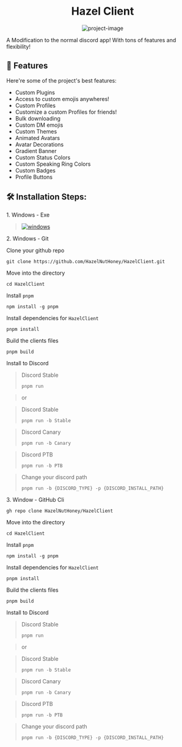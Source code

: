 <h1 align="center" id="title">Hazel Client</h1>

<p align="center"><img src="https://socialify.git.ci/HazelNutHoney/HazelClient/image?font=Inter&amp;forks=1&amp;issues=1&amp;name=1&amp;owner=1&amp;pulls=1&amp;stargazers=1&amp;theme=Auto" alt="project-image"></p>

<p id="description">A Modification to the normal discord app! With tons of features and flexibility!</p>

  
  
<h2>🧐 Features</h2>

Here're some of the project's best features:

*   Custom Plugins
*   Access to custom emojis anywheres!
*   Custom Profiles
*   Customize a custom Profiles for friends!
*   Bulk downloading
*   Custom DM emojis
*   Custom Themes
*   Animated Avatars
*   Avatar Decorations
*   Gradient Banner
*   Custom Status Colors
*   Custom Speaking Ring Colors
*   Custom Badges
*   Profile Buttons

<h2>🛠️ Installation Steps:</h2>

<p>1. Windows - Exe</p>

>[![windows](https://img.shields.io/badge/7+-Windows-509afa?style=for-the-badge&logo=Windows)]()

<p>2. Windows - Git</p>

Clone your github repo
```
git clone https://github.com/HazelNutHoney/HazelClient.git
```
Move into the directory
```
cd HazelClient
```
Install `pnpm`
```
npm install -g pnpm
```
Install dependencies for `HazelClient` 
```
pnpm install
```
Build the clients files
```
pnpm build
```
Install to Discord

>Discord Stable
>```
>pnpm run
>```

>or

>Discord Stable
>```
>pnpm run -b Stable
>```

>Discord Canary
>```
>pnpm run -b Canary
>```

>Discord PTB
>```
>pnpm run -b PTB
>```

>Change your discord path
>```
>pnpm run -b {DISCORD_TYPE} -p {DISCORD_INSTALL_PATH}
>```

<p>3. Window - GitHub Cli</p>

```
gh repo clone HazelNutHoney/HazelClient
```
Move into the directory
```
cd HazelClient
```
Install `pnpm`
```
npm install -g pnpm
```
Install dependencies for `HazelClient` 
```
pnpm install
```
Build the clients files
```
pnpm build
```
Install to Discord

>Discord Stable
>```
>pnpm run
>```

>or

>Discord Stable
>```
>pnpm run -b Stable
>```

>Discord Canary
>```
>pnpm run -b Canary
>```

>Discord PTB
>```
>pnpm run -b PTB
>```

>Change your discord path
>```
>pnpm run -b {DISCORD_TYPE} -p {DISCORD_INSTALL_PATH}
>```
